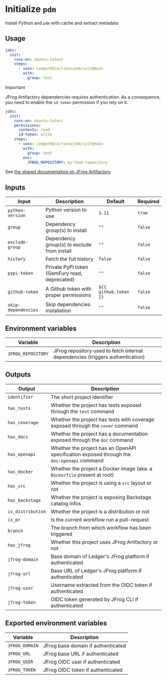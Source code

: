 # Initialize `pdm`

Install Python and `pdm` with cache and extract metadata

## Usage

```yaml
jobs:
  init:
    runs-on: ubuntu-latest
    steps:
      - uses: LedgerHQ/actions/pdm/init@main
        with:
          group: test
```

> [!IMPORTANT]
> JFrog Artifactory dependencies requires authentication.
> As a consequence, you need to enable the `id-token` permission if you rely on it.
>
> ```yaml
> jobs:
>   init:
>     runs-on: ubuntu-latest
>     permissions:
>       contents: read
>       id-token: write
>     steps:
>       - uses: LedgerHQ/actions/pdm/init@main
>         with:
>           group: test
>         env:
>           JFROG_REPOSITORY: my-team-repository
> ```
>
> See [the shared documentation on JFrog Artifactory](https://github.com/LedgerHQ/actions/tree/main/pdm#jfrog-artifactory)

## Inputs

| Input | Description | Default | Required |
|-------|-------------|---------|----------|
| `python-version` | Python version to use | `3.11` | `true` |
| `group` | Dependency group(s) to install | `""` | `false` |
| `exclude-group` | Dependency group(s) to exclude from install | `""` | `false` |
| `history` | Fetch the full history | `false` | `false` |
| `pypi-token` | Private PyPI token (GemFury read, deprecated) | `""` | `false` |
| `github-token` | A Github token with proper permissions | `${{ github.token }}` | `false` |
| `skip-dependencies` | Skip dependencies installation | `""` | `false` |

## Environment variables

| Variable | Description |
|--------|-------------|
| `JFROG_REPOSITORY` | JFrog repository used to fetch internal dependencies (triggers authentication) |

## Outputs

| Output | Description |
|--------|-------------|
| `identifier` | The short project identifier |
| `has_tests` | Whether the project has tests exposed through the `test` command |
| `has_coverage` | Whether the project has tests with coverage exposed through the `cover` command |
| `has_docs` | Whether the project has a documentation exposed through the `doc` command |
| `has_openapi` | Whether the project has an OpenAPI specification exposed through the `doc:openapi` command |
| `has_docker` | Whether the project a Docker image (aka. a `Dockerfile` present at root) |
| `has_src` | Whether the project is using a `src` layout or not |
| `has_backstage` | Whether the project is exposing Backstage catalog infos |
| `is_distribution` | Whether the project is a distribution or not |
| `is_pr` | Is the current workflow run a pull-request |
| `branch` | The branch from which workflow has been triggered |
| `has_jfrog` | Whether this project uses JFrog Artifactory or not |
| `jfrog-domain` | Base domain of Ledger's JFrog platform if authenticated |
| `jfrog-url` | Base URL of Ledger's JFrog platform if authenticated |
| `jfrog-user` | Username extracted from the OIDC token if authenticated |
| `jfrog-token` | OIDC token generated by JFrog CLI if authenticated |

## Exported environment variables

| Variable | Description |
|--------|-------------|
| `JFROG_DOMAIN` | JFrog base domain if authenticated |
| `JFROG_URL` | JFrog base URL if authenticated |
| `JFROG_USER` | JFrog OIDC user if authenticated |
| `JFROG_TOKEN` | JFrog OIDC token if authenticated |
